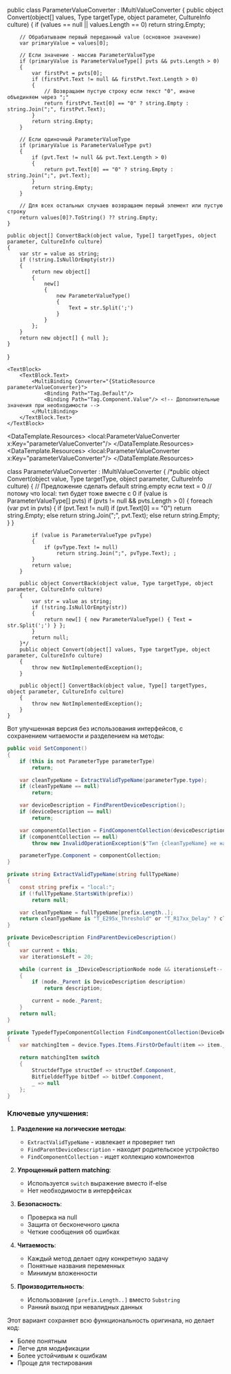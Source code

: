 public class ParameterValueConverter : IMultiValueConverter
{
    public object Convert(object[] values, Type targetType, object parameter, CultureInfo culture)
    {
        if (values == null || values.Length == 0)
            return string.Empty;

        // Обрабатываем первый переданный value (основное значение)
        var primaryValue = values[0];
        
        // Если значение - массив ParameterValueType
        if (primaryValue is ParameterValueType[] pvts && pvts.Length > 0)
        {
            var firstPvt = pvts[0];
            if (firstPvt.Text != null && firstPvt.Text.Length > 0)
            {
                // Возвращаем пустую строку если текст "0", иначе объединяем через ";"
                return firstPvt.Text[0] == "0" ? string.Empty : string.Join(";", firstPvt.Text);
            }
            return string.Empty;
        }

        // Если одиночный ParameterValueType
        if (primaryValue is ParameterValueType pvt)
        {
            if (pvt.Text != null && pvt.Text.Length > 0)
            {
                return pvt.Text[0] == "0" ? string.Empty : string.Join(";", pvt.Text);
            }
            return string.Empty;
        }

        // Для всех остальных случаев возвращаем первый элемент или пустую строку
        return values[0]?.ToString() ?? string.Empty;
    }

    public object[] ConvertBack(object value, Type[] targetTypes, object parameter, CultureInfo culture)
    {
        var str = value as string;
        if (!string.IsNullOrEmpty(str))
        {
            return new object[] 
            {
                new[] 
                {
                    new ParameterValueType() 
                    { 
                        Text = str.Split(';') 
                    }
                }
            };
        }
        return new object[] { null };
    }
}




<DataTemplate>
    <DataTemplate.Resources>
        <local:ParameterValueConverter x:Key="parameterValueConverter"/>
    </DataTemplate.Resources>
    
    <TextBlock>
        <TextBlock.Text>
            <MultiBinding Converter="{StaticResource parameterValueConverter}">
                <Binding Path="Tag.Default"/>
                <Binding Path="Tag.Component.Value"/> <!-- Дополнительные значения при необходимости -->
            </MultiBinding>
        </TextBlock.Text>
    </TextBlock>
</DataTemplate>



<DataTemplate.Resources>
                <local:ParameterValueConverter x:Key="parameterValueConverter"/>
            </DataTemplate.Resources>
            <TextBlock Text="{Binding Tag.Tag.Default, Converter={StaticResource parameterValueConverter}, UpdateSourceTrigger=PropertyChanged}"/>
        </DataTemplate>
        <DataTemplate x:Key="DefaultValueEditTemplate">
            <DataTemplate.Resources>
                <local:ParameterValueConverter x:Key="parameterValueConverter"/>
            </DataTemplate.Resources>
            <TextBox Text="{Binding Tag.Tag.Default, Converter={StaticResource parameterValueConverter}, UpdateSourceTrigger=PropertyChanged}"/>
        </DataTemplate>

 class ParameterValueConverter : IMultiValueConverter
    {
        /*public object Convert(object value, Type targetType, object parameter, CultureInfo culture)
        {
            // Предложение сделать default string.empty если text = 0
            // потому что local: тип будет тоже вместе с 0
            if (value is ParameterValueType[] pvts)
                if (pvts != null && pvts.Length > 0)
                {
                    foreach (var pvt in pvts)
                    {
                        if (pvt.Text != null)
                            if (pvt.Text[0] == "0")
                                return string.Empty;
                            else
                                return string.Join(";", pvt.Text);
                        else
                            return string.Empty;
                    }
                }

            if (value is ParameterValueType pvType)
            {
                if (pvType.Text != null)
                    return string.Join(";", pvType.Text); ;
            }
            return value;
        }

        public object ConvertBack(object value, Type targetType, object parameter, CultureInfo culture)
        {
            var str = value as string;
            if (!string.IsNullOrEmpty(str))
            {
                return new[] { new ParameterValueType() { Text = str.Split(';') } };
            }
            return null;
        }*/
        public object Convert(object[] values, Type targetType, object parameter, CultureInfo culture)
        {
            throw new NotImplementedException();
        }

        public object[] ConvertBack(object value, Type[] targetTypes, object parameter, CultureInfo culture)
        {
            throw new NotImplementedException();
        }
    }
Вот улучшенная версия без использования интерфейсов, с сохранением читаемости и разделением на методы:

```csharp
public void SetComponent()
{
    if (this is not ParameterType parameterType)
        return;

    var cleanTypeName = ExtractValidTypeName(parameterType.type);
    if (cleanTypeName == null)
        return;

    var deviceDescription = FindParentDeviceDescription();
    if (deviceDescription == null)
        return;

    var componentCollection = FindComponentCollection(deviceDescription, cleanTypeName);
    if (componentCollection == null)
        throw new InvalidOperationException($"Тип {cleanTypeName} не найден в DescriptionTypes");

    parameterType.Component = componentCollection;
}

private string ExtractValidTypeName(string fullTypeName)
{
    const string prefix = "local:";
    if (!fullTypeName.StartsWith(prefix))
        return null;

    var cleanTypeName = fullTypeName[prefix.Length..];
    return cleanTypeName is "T_E295x_Threshold" or "T_R17xx_Delay" ? cleanTypeName : null;
}

private DeviceDescription FindParentDeviceDescription()
{
    var current = this;
    var iterationsLeft = 20;

    while (current is _IDeviceDescriptionNode node && iterationsLeft-- > 0)
    {
        if (node._Parent is DeviceDescription description)
            return description;

        current = node._Parent;
    }
    return null;
}

private TypedefTypeComponentCollection FindComponentCollection(DeviceDescription device, string typeName)
{
    var matchingItem = device.Types.Items.FirstOrDefault(item => item._Name == typeName);

    return matchingItem switch
    {
        StructdefType structDef => structDef.Component,
        BitfielddefType bitDef => bitDef.Component,
        _ => null
    };
}
```

### Ключевые улучшения:

1. **Разделение на логические методы**:
   - `ExtractValidTypeName` - извлекает и проверяет тип
   - `FindParentDeviceDescription` - находит родительское устройство
   - `FindComponentCollection` - ищет коллекцию компонентов

2. **Упрощенный pattern matching**:
   - Используется `switch` выражение вместо if-else
   - Нет необходимости в интерфейсах

3. **Безопасность**:
   - Проверка на null
   - Защита от бесконечного цикла
   - Четкие сообщения об ошибках

4. **Читаемость**:
   - Каждый метод делает одну конкретную задачу
   - Понятные названия переменных
   - Минимум вложенности

5. **Производительность**:
   - Использование `[prefix.Length..]` вместо `Substring`
   - Ранний выход при невалидных данных

Этот вариант сохраняет всю функциональность оригинала, но делает код:
- Более понятным
- Легче для модификации
- Более устойчивым к ошибкам
- Проще для тестирования
